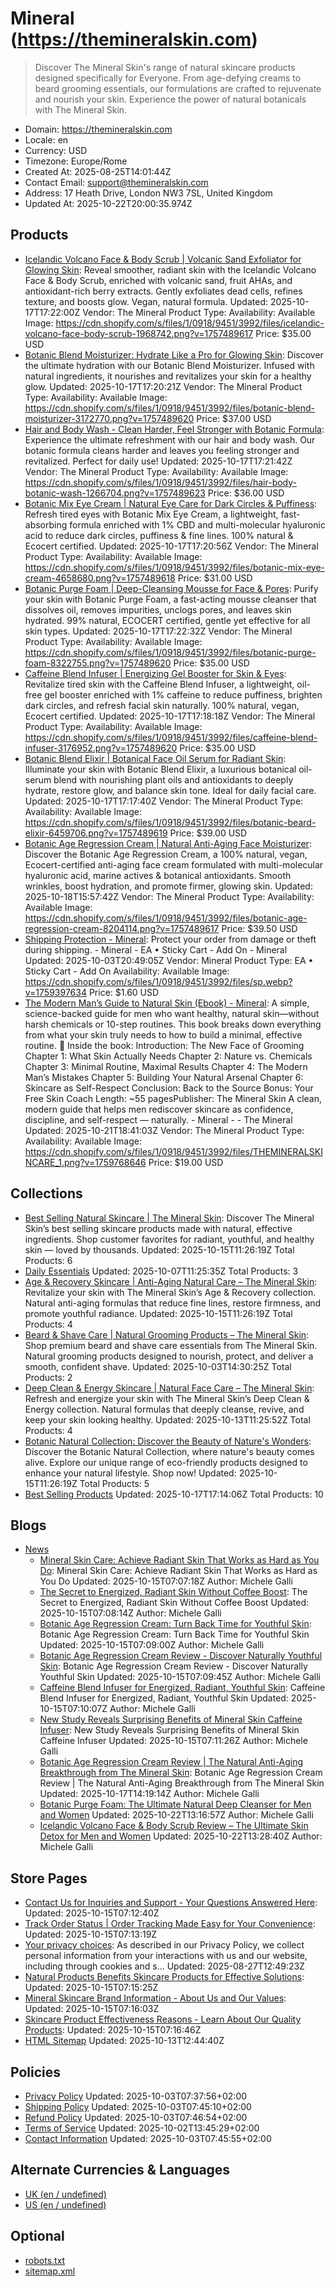 # Mineral (https://themineralskin.com)

> Discover The Mineral Skin's range of natural skincare products designed specifically for Everyone. From age-defying creams to beard grooming essentials, our formulations are crafted to rejuvenate and nourish your skin. Experience the power of natural botanicals with The Mineral Skin.

- Domain: https://themineralskin.com
- Locale: en
- Currency: USD
- Timezone: Europe/Rome
- Created At: 2025-08-25T14:01:44Z
- Contact Email: support@themineralskin.com
- Address: 17 Heath Drive, London NW3 7SL, United Kingdom
- Updated At: 2025-10-22T20:00:35.974Z

## Products

- [Icelandic Volcano Face & Body Scrub | Volcanic Sand Exfoliator for Glowing Skin](https://themineralskin.com/products/icelandic-volcano-face-body-scrub): Reveal smoother, radiant skin with the Icelandic Volcano Face & Body Scrub, enriched with volcanic sand, fruit AHAs, and antioxidant-rich berry extracts. Gently exfoliates dead cells, refines texture, and boosts glow. Vegan, natural formula.
  Updated: 2025-10-17T17:22:00Z
  Vendor: The Mineral
  Product Type: 
  Availability: Available
  Image: https://cdn.shopify.com/s/files/1/0918/9451/3992/files/icelandic-volcano-face-body-scrub-1968742.png?v=1757489617
  Price: $35.00 USD
- [Botanic Blend Moisturizer: Hydrate Like a Pro for Glowing Skin](https://themineralskin.com/products/botanic-blend-moisturizer-1): Discover the ultimate hydration with our Botanic Blend Moisturizer. Infused with natural ingredients, it nourishes and revitalizes your skin for a healthy glow.
  Updated: 2025-10-17T17:20:21Z
  Vendor: The Mineral
  Product Type: 
  Availability: Available
  Image: https://cdn.shopify.com/s/files/1/0918/9451/3992/files/botanic-blend-moisturizer-3172770.png?v=1757489620
  Price: $37.00 USD
- [Hair and Body Wash - Clean Harder, Feel Stronger with Botanic Formula](https://themineralskin.com/products/hair-body-botanic-wash): Experience the ultimate refreshment with our hair and body wash. Our botanic formula cleans harder and leaves you feeling stronger and revitalized. Perfect for daily use!
  Updated: 2025-10-17T17:21:42Z
  Vendor: The Mineral
  Product Type: 
  Availability: Available
  Image: https://cdn.shopify.com/s/files/1/0918/9451/3992/files/hair-body-botanic-wash-1266704.png?v=1757489623
  Price: $36.00 USD
- [Botanic Mix Eye Cream | Natural Eye Care for Dark Circles & Puffiness](https://themineralskin.com/products/botanic-mix-eye-cream): Refresh tired eyes with Botanic Mix Eye Cream, a lightweight, fast-absorbing formula enriched with 1% CBD and multi-molecular hyaluronic acid to reduce dark circles, puffiness & fine lines. 100% natural & Ecocert certified.
  Updated: 2025-10-17T17:20:56Z
  Vendor: The Mineral
  Product Type: 
  Availability: Available
  Image: https://cdn.shopify.com/s/files/1/0918/9451/3992/files/botanic-mix-eye-cream-4658680.png?v=1757489618
  Price: $31.00 USD
- [Botanic Purge Foam | Deep-Cleansing Mousse for Face & Pores](https://themineralskin.com/products/botanic-purge-foam): Purify your skin with Botanic Purge Foam, a fast-acting mousse cleanser that dissolves oil, removes impurities, unclogs pores, and leaves skin hydrated. 99% natural, ECOCERT certified, gentle yet effective for all skin types.
  Updated: 2025-10-17T17:22:32Z
  Vendor: The Mineral
  Product Type: 
  Availability: Available
  Image: https://cdn.shopify.com/s/files/1/0918/9451/3992/files/botanic-purge-foam-8322755.png?v=1757489620
  Price: $35.00 USD
- [Caffeine Blend Infuser | Energizing Gel Booster for Skin & Eyes](https://themineralskin.com/products/caffeine-blend-infuser): Revitalize tired skin with the Caffeine Blend Infuser, a lightweight, oil-free gel booster enriched with 1% caffeine to reduce puffiness, brighten dark circles, and refresh facial skin naturally. 100% natural, vegan, Ecocert certified.
  Updated: 2025-10-17T17:18:18Z
  Vendor: The Mineral
  Product Type: 
  Availability: Available
  Image: https://cdn.shopify.com/s/files/1/0918/9451/3992/files/caffeine-blend-infuser-3176952.png?v=1757489620
  Price: $35.00 USD
- [Botanic Blend Elixir | Botanical Face Oil Serum for Radiant Skin](https://themineralskin.com/products/botanic-blend-elixir): Illuminate your skin with Botanic Blend Elixir, a luxurious botanical oil-serum blend with nourishing plant oils and antioxidants to deeply hydrate, restore glow, and balance skin tone. Ideal for daily facial care.
  Updated: 2025-10-17T17:17:40Z
  Vendor: The Mineral
  Product Type: 
  Availability: Available
  Image: https://cdn.shopify.com/s/files/1/0918/9451/3992/files/botanic-beard-elixir-6459706.png?v=1757489619
  Price: $39.00 USD
- [Botanic Age Regression Cream | Natural Anti-Aging Face Moisturizer](https://themineralskin.com/products/botanic-age-regression-cream): Discover the Botanic Age Regression Cream, a 100% natural, vegan, Ecocert-certified anti-aging face cream formulated with multi-molecular hyaluronic acid, marine actives & botanical antioxidants. Smooth wrinkles, boost hydration, and promote firmer, glowing skin.
  Updated: 2025-10-18T15:57:42Z
  Vendor: The Mineral
  Product Type: 
  Availability: Available
  Image: https://cdn.shopify.com/s/files/1/0918/9451/3992/files/botanic-age-regression-cream-8204114.png?v=1757489617
  Price: $39.50 USD
- [Shipping Protection - Mineral](https://themineralskin.com/products/ea-add-on-product): Protect your order from damage or theft during shipping. - Mineral - EA • Sticky Cart - Add On - Mineral
  Updated: 2025-10-03T20:49:05Z
  Vendor: Mineral
  Product Type: EA • Sticky Cart - Add On
  Availability: Available
  Image: https://cdn.shopify.com/s/files/1/0918/9451/3992/files/sp.webp?v=1759397634
  Price: $1.60 USD
- [The Modern Man’s Guide to Natural Skin (Ebook) - Mineral](https://themineralskin.com/products/the-modern-man-s-guide-to-natural-skin-ebook): A simple, science-backed guide for men who want healthy, natural skin—without harsh chemicals or 10-step routines. This book breaks down everything from what your skin truly needs to how to build a minimal, effective routine. 📘 Inside the book: Introduction: The New Face of Grooming Chapter 1: What Skin Actually Needs Chapter 2: Nature vs. Chemicals Chapter 3: Minimal Routine, Maximal Results Chapter 4: The Modern Man’s Mistakes Chapter 5: Building Your Natural Arsenal Chapter 6: Skincare as Self-Respect Conclusion: Back to the Source Bonus: Your Free Skin Coach Length: ~55 pagesPublisher: The Mineral Skin A clean, modern guide that helps men rediscover skincare as confidence, discipline, and self-respect — naturally. - Mineral -  - The Mineral
  Updated: 2025-10-21T18:41:03Z
  Vendor: The Mineral
  Product Type: 
  Availability: Available
  Image: https://cdn.shopify.com/s/files/1/0918/9451/3992/files/THEMINERALSKINCARE_1.png?v=1759768646
  Price: $19.00 USD

## Collections

- [Best Selling Natural Skincare | The Mineral Skin](https://themineralskin.com/collections/best-sellers): Discover The Mineral Skin’s best selling skincare products made with natural, effective ingredients. Shop customer favorites for radiant, youthful, and healthy skin — loved by thousands.
  Updated: 2025-10-15T11:26:19Z
  Total Products: 6
- [Daily Essentials](https://themineralskin.com/collections/daily-essentials)
  Updated: 2025-10-07T11:25:35Z
  Total Products: 3
- [Age & Recovery Skincare | Anti-Aging Natural Care – The Mineral Skin](https://themineralskin.com/collections/age-recovery): Revitalize your skin with The Mineral Skin’s Age & Recovery collection. Natural anti-aging formulas that reduce fine lines, restore firmness, and promote youthful radiance.
  Updated: 2025-10-15T11:26:19Z
  Total Products: 4
- [Beard & Shave Care | Natural Grooming Products – The Mineral Skin](https://themineralskin.com/collections/beard-shave-care): Shop premium beard and shave care essentials from The Mineral Skin. Natural grooming products designed to nourish, protect, and deliver a smooth, confident shave.
  Updated: 2025-10-03T14:30:25Z
  Total Products: 2
- [Deep Clean & Energy Skincare | Natural Face Care – The Mineral Skin](https://themineralskin.com/collections/deep-clean-energy): Refresh and energize your skin with The Mineral Skin’s Deep Clean & Energy collection. Natural formulas that deeply cleanse, revive, and keep your skin looking healthy.
  Updated: 2025-10-13T11:25:52Z
  Total Products: 4
- [Botanic Natural Collection: Discover the Beauty of Nature's Wonders](https://themineralskin.com/collections/the-botanic™-collection): Discover the Botanic Natural Collection, where nature's beauty comes alive. Explore our unique range of eco-friendly products designed to enhance your natural lifestyle. Shop now!
  Updated: 2025-10-15T11:26:19Z
  Total Products: 5
- [Best Selling Products](https://themineralskin.com/collections/best-selling-products)
  Updated: 2025-10-17T17:14:06Z
  Total Products: 10

## Blogs

- [News](https://themineralskin.com/blogs/news)
  - [Mineral Skin Care: Achieve Radiant Skin That Works as Hard as You Do](https://themineralskin.com/blogs/news/the-mineral-skin-for-skin-that-works-as-hard-as-you-do): Mineral Skin Care: Achieve Radiant Skin That Works as Hard as You Do
    Updated: 2025-10-15T07:07:18Z
    Author: Michele Galli
  - [The Secret to Energized, Radiant Skin Without Coffee Boost](https://themineralskin.com/blogs/news/the-secret-to-energized-radiant-skin-without-another-cup-of-coffee): The Secret to Energized, Radiant Skin Without Coffee Boost
    Updated: 2025-10-15T07:08:14Z
    Author: Michele Galli
  - [Botanic Age Regression Cream: Turn Back Time for Youthful Skin](https://themineralskin.com/blogs/news/turn-back-time-with-botanic-age-regression-cream): Botanic Age Regression Cream: Turn Back Time for Youthful Skin
    Updated: 2025-10-15T07:09:00Z
    Author: Michele Galli
  - [Botanic Age Regression Cream Review - Discover Naturally Youthful Skin](https://themineralskin.com/blogs/news/botanic-age-regression-cream-review-unlocking-youthful-skin-naturally): Botanic Age Regression Cream Review - Discover Naturally Youthful Skin
    Updated: 2025-10-15T07:09:45Z
    Author: Michele Galli
  - [Caffeine Blend Infuser for Energized, Radiant, Youthful Skin](https://themineralskin.com/blogs/news/caffeine-blend-infuser-the-secret-to-energized-radiant-and-youthful-skin): Caffeine Blend Infuser for Energized, Radiant, Youthful Skin
    Updated: 2025-10-15T07:10:07Z
    Author: Michele Galli
  - [New Study Reveals Surprising Benefits of Mineral Skin Caffeine Infuser](https://themineralskin.com/blogs/news/new-study-reveals-surprising-insight-about-the-mineral-skin-caffeine-blend-infuser): New Study Reveals Surprising Benefits of Mineral Skin Caffeine Infuser
    Updated: 2025-10-15T07:11:26Z
    Author: Michele Galli
  - [Botanic Age Regression Cream Review | The Natural Anti-Aging Breakthrough from The Mineral Skin](https://themineralskin.com/blogs/news/botanic-age-regression-cream-a-new-era-in-natural-anti-aging): Botanic Age Regression Cream Review | The Natural Anti-Aging Breakthrough from The Mineral Skin
    Updated: 2025-10-17T14:19:14Z
    Author: Michele Galli
  - [Botanic Purge Foam: The Ultimate Natural Deep Cleanser for Men and Women](https://themineralskin.com/blogs/news/botanic-purge-foam-the-ultimate-natural-deep-cleanser-for-men-and-women)
    Updated: 2025-10-22T13:16:57Z
    Author: Michele Galli
  - [Icelandic Volcano Face & Body Scrub Review – The Ultimate Skin Detox for Men and Women](https://themineralskin.com/blogs/news/icelandic-volcano-face-body-scrub-review-the-ultimate-skin-detox-for-men-and-women)
    Updated: 2025-10-22T13:28:40Z
    Author: Michele Galli

## Store Pages

- [Contact Us for Inquiries and Support - Your Questions Answered Here](https://themineralskin.com/pages/contact): 
  Updated: 2025-10-15T07:12:40Z
- [Track Order Status | Order Tracking Made Easy for Your Convenience](https://themineralskin.com/pages/track-order): 
  Updated: 2025-10-15T07:13:19Z
- [Your privacy choices](https://themineralskin.com/pages/data-sharing-opt-out): As described in our Privacy Policy, we collect personal information from your interactions with us and our website, including through cookies and s...
  Updated: 2025-08-27T12:49:23Z
- [Natural Products Benefits Skincare Products for Effective Solutions](https://themineralskin.com/pages/why-natural): 
  Updated: 2025-10-15T07:15:25Z
- [Mineral Skincare Brand Information - About Us and Our Values](https://themineralskin.com/pages/ai-skincare-advisor): 
  Updated: 2025-10-15T07:16:03Z
- [Skincare Product Effectiveness Reasons - Learn About Our Quality Products](https://themineralskin.com/pages/why-it-works-know-more-about-our-products): 
  Updated: 2025-10-15T07:16:46Z
- [HTML Sitemap](https://themineralskin.com/pages/html-sitemap)
  Updated: 2025-10-13T12:44:40Z

## Policies

- [Privacy Policy](https://themineralskin.com/policies/privacy-policy)
  Updated: 2025-10-03T07:37:56+02:00
- [Shipping Policy](https://themineralskin.com/policies/shipping-policy)
  Updated: 2025-10-03T07:45:10+02:00
- [Refund Policy](https://themineralskin.com/policies/refund-policy)
  Updated: 2025-10-03T07:46:54+02:00
- [Terms of Service](https://themineralskin.com/policies/terms-of-service)
  Updated: 2025-10-02T13:45:29+02:00
- [Contact Information](https://themineralskin.com/policies/contact-information)
  Updated: 2025-10-03T07:45:55+02:00

## Alternate Currencies & Languages

- [UK (en / undefined)](https://themineralskin.com/llms.txt?market=uk)
- [US (en / undefined)](https://themineralskin.com/llms.txt?market=us)

## Optional

- [robots.txt](https://themineralskin.com/robots.txt)
- [sitemap.xml](https://themineralskin.com/sitemap.xml)
